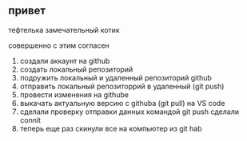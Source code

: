 ## привет

тефтелька замечательный котик

совершенно с этим согласен

1. создали аккаунт на github
2. создать локальный репозиторий
3. подружить локальный и удаленный репозиторий github 
4. отправить локальный репозиторрий в удаленный (git push)
5. провести изменения на githube
6. выкачать актуальную версию с githuba (git pull) на VS code
7. сделали проверку отправки данных командой git push сделали connit
8. теперь еще раз скинули все на компьютер из git hab

